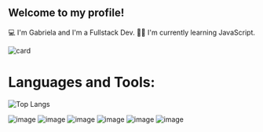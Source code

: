## Welcome to my profile!

💻 I'm Gabriela and I'm a Fullstack Dev.
👨‍💻 I'm currently learning JavaScript.

![card](https://github-profile-summary-cards.vercel.app/api/cards/profile-details?username=gabiqss&theme=dark)
# Languages and Tools:
![Top Langs](https://github-readme-stats.vercel.app/api/top-langs/?username=gabiqss&layout=donut&theme=dark)

![image](https://img.shields.io/badge/Django-092E20?style=for-the-badge&logo=django&logoColor=green)
![image](https://img.shields.io/badge/Python-FFD43B?style=for-the-badge&logo=python&logoColor=blue)
![image](https://img.shields.io/badge/HTML5-E34F26?style=for-the-badge&logo=html5&logoColor=white)
![image](https://img.shields.io/badge/SQLite-07405E?style=for-the-badge&logo=sqlite&logoColor=white)
![image](https://img.shields.io/badge/MySQL-005C84?style=for-the-badge&logo=mysql&logoColor=white)
![image](https://img.shields.io/badge/CSS3-1572B6?style=for-the-badge&logo=css3&logoColor=white)
